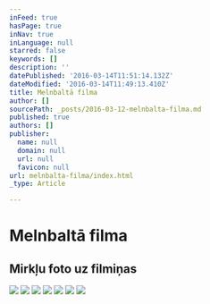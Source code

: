 ```yaml
---
inFeed: true
hasPage: true
inNav: true
inLanguage: null
starred: false
keywords: []
description: ''
datePublished: '2016-03-14T11:51:14.132Z'
dateModified: '2016-03-14T11:49:13.410Z'
title: Melnbaltā filma
author: []
sourcePath: _posts/2016-03-12-melnbalta-filma.md
published: true
authors: []
publisher:
  name: null
  domain: null
  url: null
  favicon: null
url: melnbalta-filma/index.html
_type: Article

---
```

# Melnbaltā filma

## Mirkļu foto uz filmiņas
![](https://s3-us-west-2.amazonaws.com/the-grid-img/p/2d473c3c12e89399e354f661426d3a73d67937ab.jpg)
![](https://s3-us-west-2.amazonaws.com/the-grid-img/p/80fb9d777f60ae23ca8c01f7284b10aa274f038a.jpg)
![](https://the-grid-user-content.s3-us-west-2.amazonaws.com/dc41c204-d565-44d9-b97b-85286663c3f2.jpg)
![](https://s3-us-west-2.amazonaws.com/the-grid-img/p/f03e5723a933b9368a6bf44543772a5855d44889.jpg)
![](https://s3-us-west-2.amazonaws.com/the-grid-img/p/c7cfe9c737a032641527320e565e29c805ef4a86.jpg)
![](https://s3-us-west-2.amazonaws.com/the-grid-img/p/5d899fbdda0e1d32520ccdc040a07bda65e50225.jpg)
![](https://s3-us-west-2.amazonaws.com/the-grid-img/p/6b938ca1648429a9ef215fb08a8db2a909a2f266.jpg)